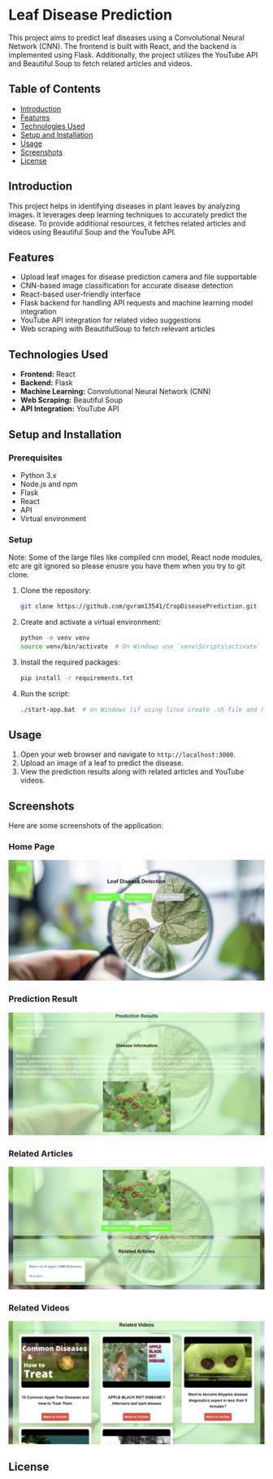 # Leaf Disease Prediction

This project aims to predict leaf diseases using a Convolutional Neural Network (CNN). The frontend is built with React, and the backend is implemented using Flask. Additionally, the project utilizes the YouTube API and Beautiful Soup to fetch related articles and videos.

## Table of Contents
- [Introduction](#introduction)
- [Features](#features)
- [Technologies Used](#technologies-used)
- [Setup and Installation](#setup-and-installation)
- [Usage](#usage)
- [Screenshots](#screenshots)
- [License](#license)

## Introduction
This project helps in identifying diseases in plant leaves by analyzing images. It leverages deep learning techniques to accurately predict the disease. To provide additional resources, it fetches related articles and videos using Beautiful Soup and the YouTube API.

## Features
- Upload leaf images for disease prediction camera and file supportable
- CNN-based image classification for accurate disease detection
- React-based user-friendly interface
- Flask backend for handling API requests and machine learning model integration
- YouTube API integration for related video suggestions
- Web scraping with BeautifulSoup to fetch relevant articles

## Technologies Used
- **Frontend:** React
- **Backend:** Flask
- **Machine Learning:** Convolutional Neural Network (CNN)
- **Web Scraping:** Beautiful Soup
- **API Integration:** YouTube API

## Setup and Installation

### Prerequisites
- Python 3.x
- Node.js and npm
- Flask
- React
- API
- Virtual environment

### Setup
Note: Some of the large files like compiled cnn model, React node modules, etc are git ignored so please enusre you have them when you try to git clone.

1. Clone the repository:
    ```bash
    git clone https://github.com/gvram13541/CropDiseasePrediction.git
    ```

2. Create and activate a virtual environment:
    ```bash
    python -m venv venv
    source venv/bin/activate  # On Windows use `venv\Scripts\activate`
    ```

3. Install the required packages:
    ```bash
    pip install -r requirements.txt
    ```
4. Run the script:
    ```bash
    ./start-app.bat  # on Windows (if using linux create .sh file and run it)
    ```

## Usage
1. Open your web browser and navigate to `http://localhost:3000`.
2. Upload an image of a leaf to predict the disease.
3. View the prediction results along with related articles and YouTube videos.


## Screenshots
Here are some screenshots of the application:

### Home Page
![Home Page](ScreenShots/Screenshot%202024-06-26%20095857.png)

### Prediction Result
![Prediction Result](ScreenShots/Screenshot%202024-06-26%20100228.png)

### Related Articles
![Related Articles](ScreenShots/Screenshot%202024-06-26%20100246.png)

### Related Videos
![Related Videos](ScreenShots/Screenshot%202024-06-26%20100314.png)

## License

